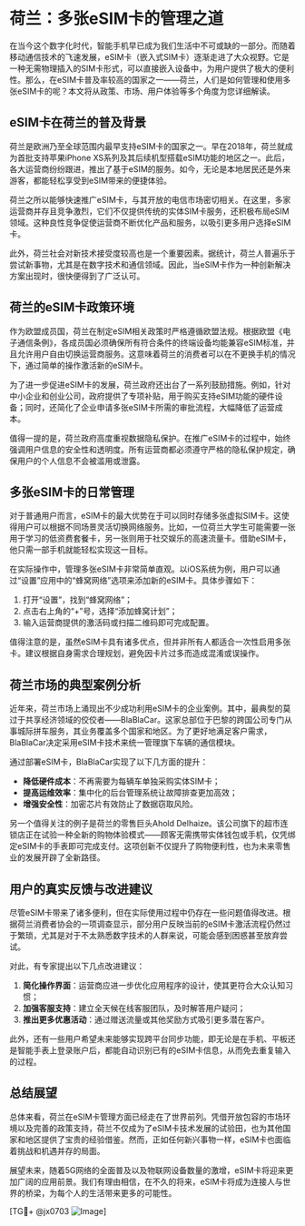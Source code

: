 # 荷兰：多张eSIM卡的管理之道

在当今这个数字化时代，智能手机早已成为我们生活中不可或缺的一部分。而随着移动通信技术的飞速发展，eSIM卡（嵌入式SIM卡）逐渐走进了大众视野。它是一种无需物理插入的SIM卡形式，可以直接嵌入设备中，为用户提供了极大的便利性。那么，在eSIM卡普及率较高的国家之一——荷兰，人们是如何管理和使用多张eSIM卡的呢？本文将从政策、市场、用户体验等多个角度为您详细解读。

## eSIM卡在荷兰的普及背景

荷兰是欧洲乃至全球范围内最早支持eSIM卡的国家之一。早在2018年，荷兰就成为首批支持苹果iPhone XS系列及其后续机型搭载eSIM功能的地区之一。此后，各大运营商纷纷跟进，推出了基于eSIM的服务。如今，无论是本地居民还是外来游客，都能轻松享受到eSIM带来的便捷体验。

荷兰之所以能够快速推广eSIM卡，与其开放的电信市场密切相关。在这里，多家运营商并存且竞争激烈，它们不仅提供传统的实体SIM卡服务，还积极布局eSIM领域。这种良性竞争促使运营商不断优化产品和服务，以吸引更多用户选择eSIM卡。

此外，荷兰社会对新技术接受度较高也是一个重要因素。据统计，荷兰人普遍乐于尝试新事物，尤其是在数字技术和通信领域。因此，当eSIM卡作为一种创新解决方案出现时，很快便得到了广泛认可。

## 荷兰的eSIM卡政策环境

作为欧盟成员国，荷兰在制定eSIM相关政策时严格遵循欧盟法规。根据欧盟《电子通信条例》，各成员国必须确保所有符合条件的终端设备均能兼容eSIM标准，并且允许用户自由切换运营商服务。这意味着荷兰的消费者可以在不更换手机的情况下，通过简单的操作激活新的eSIM卡。

为了进一步促进eSIM卡的发展，荷兰政府还出台了一系列鼓励措施。例如，针对中小企业和创业公司，政府提供了专项补贴，用于购买支持eSIM功能的硬件设备；同时，还简化了企业申请多张eSIM卡所需的审批流程，大幅降低了运营成本。

值得一提的是，荷兰政府高度重视数据隐私保护。在推广eSIM卡的过程中，始终强调用户信息的安全性和透明度。所有运营商都必须遵守严格的隐私保护规定，确保用户的个人信息不会被滥用或泄露。

## 多张eSIM卡的日常管理

对于普通用户而言，eSIM卡的最大优势在于可以同时存储多张虚拟SIM卡。这使得用户可以根据不同场景灵活切换网络服务。比如，一位荷兰大学生可能需要一张用于学习的低资费套餐卡，另一张则用于社交娱乐的高速流量卡。借助eSIM卡，他只需一部手机就能轻松实现这一目标。

在实际操作中，管理多张eSIM卡非常简单直观。以iOS系统为例，用户可以通过“设置”应用中的“蜂窝网络”选项来添加新的eSIM卡。具体步骤如下：

1. 打开“设置”，找到“蜂窝网络”；
2. 点击右上角的“+”号，选择“添加蜂窝计划”；
3. 输入运营商提供的激活码或扫描二维码即可完成配置。

值得注意的是，虽然eSIM卡具有诸多优点，但并非所有人都适合一次性启用多张卡。建议根据自身需求合理规划，避免因卡片过多而造成混淆或误操作。

## 荷兰市场的典型案例分析

近年来，荷兰市场上涌现出不少成功利用eSIM卡的企业案例。其中，最典型的莫过于共享经济领域的佼佼者——BlaBlaCar。这家总部位于巴黎的跨国公司专门从事城际拼车服务，其业务覆盖多个国家和地区。为了更好地满足客户需求，BlaBlaCar决定采用eSIM卡技术来统一管理旗下车辆的通信模块。

通过部署eSIM卡，BlaBlaCar实现了以下几方面的提升：
- **降低硬件成本**：不再需要为每辆车单独采购实体SIM卡；
- **提高运维效率**：集中化的后台管理系统让故障排查更加高效；
- **增强安全性**：加密芯片有效防止了数据窃取风险。

另一个值得关注的例子是荷兰的零售巨头Ahold Delhaize。该公司旗下的超市连锁店正在试验一种全新的购物体验模式——顾客无需携带实体钱包或手机，仅凭绑定eSIM卡的手表即可完成支付。这项创新不仅提升了购物便利性，也为未来零售业的发展开辟了全新路径。

## 用户的真实反馈与改进建议

尽管eSIM卡带来了诸多便利，但在实际使用过程中仍存在一些问题值得改进。根据荷兰消费者协会的一项调查显示，部分用户反映当前的eSIM卡激活流程仍然过于繁琐，尤其是对于不太熟悉数字技术的人群来说，可能会感到困惑甚至放弃尝试。

对此，有专家提出以下几点改进建议：
1. **简化操作界面**：运营商应进一步优化应用程序的设计，使其更符合大众认知习惯；
2. **加强客服支持**：建立全天候在线客服团队，及时解答用户疑问；
3. **推出更多优惠活动**：通过赠送流量或其他奖励方式吸引更多潜在客户。

此外，还有一些用户希望未来能够实现跨平台同步功能，即无论是在手机、平板还是智能手表上登录账户后，都能自动识别已有的eSIM卡信息，从而免去重复输入的过程。

## 总结展望

总体来看，荷兰在eSIM卡管理方面已经走在了世界前列。凭借开放包容的市场环境以及完善的政策支持，荷兰不仅成为了eSIM卡技术发展的试验田，也为其他国家和地区提供了宝贵的经验借鉴。然而，正如任何新兴事物一样，eSIM卡也面临着挑战和机遇并存的局面。

展望未来，随着5G网络的全面普及以及物联网设备数量的激增，eSIM卡将迎来更加广阔的应用前景。我们有理由相信，在不久的将来，eSIM卡将成为连接人与世界的桥梁，为每个人的生活带来更多的可能性。

[TG💪+ @jx0703 ![Image](https://github.com/user-attachments/assets/dbca1d08-cadb-493c-b0ec-ad6f7a83f270)]